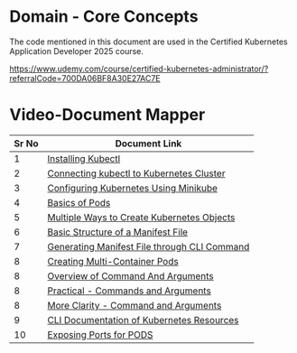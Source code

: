 # Domain - Core Concepts

The code mentioned in this document are used in the Certified Kubernetes Application Developer 2025 course.

https://www.udemy.com/course/certified-kubernetes-administrator/?referralCode=700DA06BF8A30E27AC7E

# Video-Document Mapper


| Sr No | Document Link |
| ------ | ------ |
| 1 | [Installing Kubectl][PlDa] |
| 2 | [Connecting kubectl to Kubernetes Cluster][PlDb] |
| 3 | [Configuring Kubernetes Using Minikube][PlDc] |
| 4 | [Basics of Pods][PlDd] |
| 5 | [Multiple Ways to Create Kubernetes Objects][PlDe] |
| 6 | [Basic Structure of a Manifest File][PlDf] |
| 7 | [Generating Manifest File through CLI Command][PlDg] |
| 8 | [Creating Multi-Container Pods][PlDh] |
| 8 | [Overview of Command And Arguments][PlDi] |
| 8 | [Practical - Commands and Arguments][PlDj] |
| 8 | [More Clarity - Command and Arguments][PlDk] |
| 9 | [CLI Documentation of Kubernetes Resources][PlDl] |
| 10 | [Exposing Ports for PODS][PlDm] |

   [PlDa]: <./install-kubectl.md>
   [PlDb]: <./kubectl-to-k8s.md>
   [PlDc]: <./minikube-install.md>
   [PlDd]: <./basic-pods.md>
   [PlDe]: <./pod-manifest.md>
   [PlDf]: <./manifest-structure.md>
   [PlDg]: <./pod-manifest-cli.md>
   [PlDh]: <./multi-container-pod.md>
   [PlDi]: <./cmd-args-overview.md>
   [PlDj]: <./cmd-args-practical.md>
   [PlDk]: <./cmd-args-clarity.md>
   [PlDl]: <./cli-doc.md>
   [PlDm]: <./expose-pods.md>
